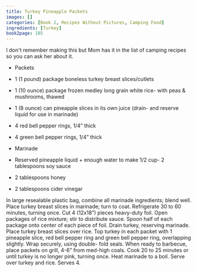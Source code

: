 ```yaml
---
title: Turkey Pineapple Packets
images: []
categories: [Book 2, Recipes Without Pictures, Camping Food]
ingredients: [Turkey]
book2page: 185
---
```


I don't remember making this but Mom has it in the list of camping recipes so you can ask her about it. 

- Packets
- 1 (1 pound) package boneless turkey breast slices/cutlets
- 1 (10 ounce) package frozen medley long grain white rice- with peas & mushrooms, thawed
- 1 (8 ounce) can pineapple slices in its own juice (drain- and reserve liquid for use in marinade)
- 4 red bell pepper rings, 1/4” thick
- 4 green bell pepper rings, 1/4” thick

- Marinade
- Reserved pineapple liquid + enough water to make 1/2 cup- 2 tablespoons soy sauce
- 2 tablespoons honey
- 2 tablespoons cider vinegar

In large resealable plastic bag, combine all marinade ingredients; blend well. Place turkey breast slices in marinade; turn to coat. Refrigerate 30 to 60 minutes, turning once. Cut 4 (12x18”) pieces heavy-duty foil. Open packages of rice mixture; stir to distribute sauce. Spoon half of each package onto center of each piece of foil. Drain turkey, reserving marinade. Place turkey breast slices over rice. Top turkey in each packet with 1 pineapple slice, red bell pepper ring and green bell pepper ring, overlapping slightly. Wrap securely, using double- fold seals. When ready to barbecue, place packets on grill, 4-6” from med-high coals. Cook 20 to 25 minutes or until turkey is no longer pink, turning once. Heat marinade to a boil. Serve over turkey and rice. Serves 4.